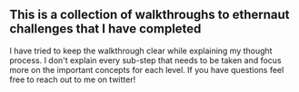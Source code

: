 ## This is a collection of walkthroughs to ethernaut challenges that I have completed

I have tried to keep the walkthrough clear while explaining my thought process. I don't explain every sub-step that needs to be taken and focus more on the important concepts for each level. If you have questions feel free to reach out to me on twitter!
